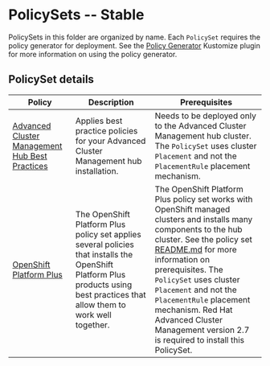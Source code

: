 # PolicySets -- Stable
PolicySets in this folder are organized by name. Each `PolicySet` requires the policy
generator for deployment. See the 
[Policy Generator](https://github.com/stolostron/policy-generator-plugin) 
Kustomize plugin for more information on using the policy generator.

## PolicySet details

Policy  | Description | Prerequisites
------- | ----------- | -------------
[Advanced Cluster Management Hub Best Practices](./acm-hardening) | Applies best practice policies for your Advanced Cluster Management hub installation. | Needs to be deployed only to the Advanced Cluster Management hub cluster. The `PolicySet` uses cluster `Placement` and not the `PlacementRule` placement mechanism.
[OpenShift Platform Plus](./openshift-plus) | The OpenShift Platform Plus policy set applies several policies that installs the OpenShift Platform Plus products using best practices that allow them to work well together. | The OpenShift Platform Plus policy set works with OpenShift managed clusters and installs many components to the hub cluster. See the policy set [README.md](./openshift-plus/README.md) for more information on prerequisites. The `PolicySet` uses cluster `Placement` and not the `PlacementRule` placement mechanism. Red Hat Advanced Cluster Management version 2.7 is required to install this PolicySet.
